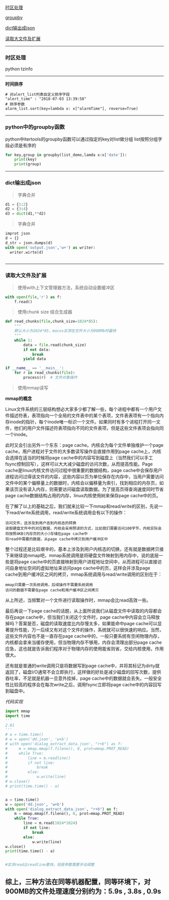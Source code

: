<a href='#shiqu'>时区处理</a>

<a href='#groupby'>groupby</a>

<a href='#dict_to_json'>dict输出成json</a>

<a href='#readfile'>读取大文件及扩展</a>

---
### 时区处理
<p id='shiqu'></p>
python tzinfo

---

**时间排序**
```
# 对alert_list列表自定义排序字段
"alert_time" : "2018-07-03 13:39:58"
# 排序参数
alarm_list.sort(key=lambda x: x["alarmTime"], reverse=True)
```

---

### python中的groupby函数

<p id='groupby'></p>

python中itertools的groupby函数可以通过指定的key对list做分组
list按照分组字段必须是有序的

```python
for key,group in groupby(list_demo,lamda x:x['date']):
    print(key)
    print(group)
```

---

### dict输出成json
<p id='dict_to_json'></p>

> 字典合并

```python
d1 = {1:2}
d2 = {3:4}
d3 = dict(d1,**d2)


```
> 字典合并

```python
improt json
d = {}
d_str = json.dumps(d)
with open('output.json','w+') as writer:
  writer.wirte(d)
 
```
---

### 读取大文件及扩展
<p id='readfile'></p>

> 使用with上下文管理器方法，系统自动设置缓冲区

```python
with open(file,'r') as f:
    f.read()
```

> 使用chunk size 结合生成器

```python
def read_chunks(file,chunk_size=1024*85):
    """
    默认大小为1024*85，macos实测在文件大小为900Mb时最快
    """
    while 1:
        data = file.read(chunk_size)
        if not data:
            break
        yield data

if __name__ == '__main__':
    for r in read_chunks(file):
        process(r)  # 文件对象操作
```

> 使用mmap读写

**mmap的概念**

Linux文件系统的三层结构想必大家多少都了解一些，每个进程中都有一个用户文件描述符表，表项指向一个全局的文件表中的某个表项，文件表表项有一个指向内存inode的指针，每个inode唯一标识一个文件。如果同时有多个进程打开同一文件，他们的用户文件描述符表项指向不同的文件表项，但是这些文件表项会指向同一个inode。

此时又会引出另外一个东东：page cache。内核会为每个文件单独维护一个page cache，用户进程对于文件的大多数读写操作会直接作用到page cache上，内核会选择在适当的时候将page cache中的内容写到磁盘上（当然我们可以手工fsync控制回写），这样可以大大减少磁盘的访问次数，从而提高性能。Page cache是linux内核文件访问过程中很重要的数据结构，page cache中会保存用户进程访问过得该文件的内容，这些内容以页为单位保存在内存中，当用户需要访问文件中的某个偏移量上的数据时，内核会以偏移量为索引，找到相应的内存页，如果该页没有读入内存，则需要访问磁盘读取数据。为了提高页得查询速度同时节省page cache数据结构占用的内存，linux内核使用树来保存page cache中的页。

在了解了以上的基础之后，我们就来比较一下mmap和read/write的区别，先说一下read/write系统调用，read/write系统调用会有以下的操作：

```
访问文件，这涉及到用户态到内核态的转换
读取硬盘文件中的对应数据，内核会采用预读的方式，比如我们需要访问100字节，内核实际会将按照4KB(内存页的大小)存储在page cache中
将read中需要的数据，从page cache中拷贝到用户缓冲区中

```
整个过程还是比较艰辛的，基本上涉及到用户内核态的切换，还有就是数据拷贝接下来继续说mmap吧，mmap系统调用是将硬盘文件映射到用内存中，说的底层一些是将page cache中的页直接映射到用户进程地址空间中，从而进程可以直接访问自身地址空间的虚拟地址来访问page cache中的页，这样会并涉及page cache到用户缓冲区之间的拷贝，mmap系统调用与read/write调用的区别在于：

```
mmap只需要一次系统调用，后续操作不需要系统调用
访问的数据不需要在page cache和用户缓冲区之间拷贝
```

从上所述，当频繁对一个文件进行读取操作时，mmap会比read高效一些。

 

   最后再说一下page cache的话题，从上面所说我们从磁盘文件中读取的内容都会存在page cache中，但当我们关闭这个文件时，page cache中内容会立马释放掉吗？答案是否，磁盘的读取速度比内存慢太多，如果能命中page cache可以显著提升性能，万一后续又有对这个文件的操作，系统就可以很快速的响应。当然，这些文件内容也不是一直存在page cache中的，一般只要系统有空闲物理内存，内核都会拿来当缓存使用，但当物理内存不够用，内存会清理出部分page cache应急，这也就是告诉我们程序对于物理内存的使用能省则省，交给内核使用，作用很大。

 

   还有就是普通的write调用只是将数据写到page cache中，并将其标记为dirty就返回了，磁盘I/O通常不会立即执行，这样做的好处是减少磁盘的回写次数，提供吞吐率，不足就是机器一旦意外挂掉，page cache中的数据就会丢失。一般安全性比较高的程序会在每次write之后，调用fsync立即将page cache中的内容回写到磁盘中。

*代码实现*
```python
import mmap
import time
'''
2.91
'''
# a = time.time()
# w = open('dd.json', 'w+b')
# with open('dialog_extract_data.json', "r+b") as f:
#     m = mmap.mmap(f.fileno(), 0, prot=mmap.PROT_READ)
#     while True:
#         line = m.readline()
#         if not line:
#             break
#         else:
#             w.write(line)
# w.close()
# print(time.time() - a)


a = time.time()
w = open('dd.json', 'w+b')
with open('dialog_extract_data.json', "r+b") as f:
    m = mmap.mmap(f.fileno(), 0, prot=mmap.PROT_READ)
    while True:
        line = m.read(1024*1024)
        if not line:
            break
        else:
            w.write(line)
w.close()
print(time.time() - a)


#实测read比readline要快，但是参数需要手动调整

```

综上，三种方法在同等机器配置，同等环境下，对900MB的文件处理速度分别约为：5.9s  ,  3.8s   , 0.9s
---
